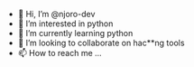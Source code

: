 - 👋 Hi, I’m @njoro-dev
- 👀 I’m interested in python
- 🌱 I’m currently learning python
- 💞️ I’m looking to collaborate on hac**ng tools
- 📫 How to reach me ...

<!---
njoro-dev/njoro-dev is a ✨ special ✨ repository because its `README.md` (this file) appears on your GitHub profile.
You can click the Preview link to take a look at your changes.
--->
